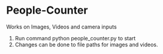 # People-Counter
Works on Images, Videos and camera inputs

1. Run command python people_counter.py to start
2. Changes can be done to file paths for images and videos.

